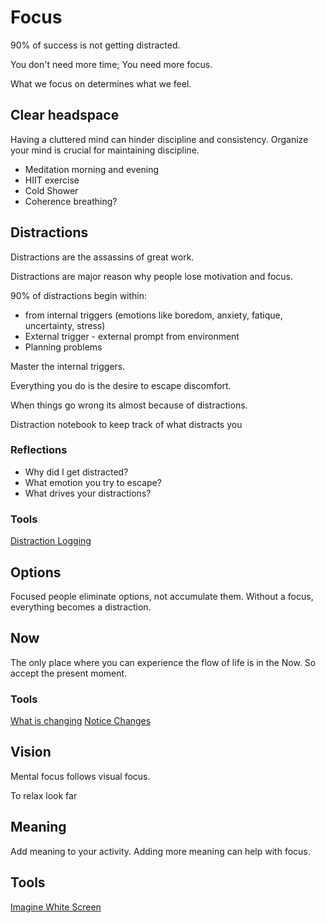 # Focus

90% of success is not getting distracted.

You don't need more time; You need more focus.

What we focus on determines what we feel.

## Clear headspace

Having a cluttered mind can hinder discipline and consistency. Organize your mind is crucial for maintaining discipline.

- Meditation morning and evening
- HIIT exercise
- Cold Shower
- Coherence breathing?

## Distractions

Distractions are the assassins of great work.

Distractions are major reason why people lose motivation and focus.

90% of distractions begin within:

- from internal triggers (emotions like boredom, anxiety, fatique, uncertainty, stress)
- External trigger - external prompt from environment
- Planning problems

Master the internal triggers.

Everything you do is the desire to escape discomfort.

When things go wrong its almost because of distractions.

Distraction notebook to keep track of what distracts you

### Reflections

- Why did I get distracted?
- What emotion you try to escape?
- What drives your distractions?

### Tools

[Distraction Logging](../Tools/DistractionLogging.md)

## Options

Focused people eliminate options, not accumulate them.
Without a focus, everything becomes a distraction.

## Now

The only place where you can experience the flow of life is in the Now. So accept the present moment.

### Tools
[What is changing](../Tools/NoticeChangingEnvironment.md)
[Notice Changes](../Tools/NoticeChanges.md)

## Vision
Mental focus follows visual focus.

To relax look far 

## Meaning
Add meaning to your activity. Adding more meaning can help with focus.

## Tools

[Imagine White Screen](../Tools/ImagineWhiteScreen.md)
